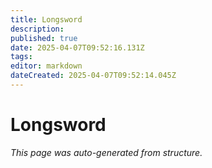 ```yaml
---
title: Longsword
description: 
published: true
date: 2025-04-07T09:52:16.131Z
tags: 
editor: markdown
dateCreated: 2025-04-07T09:52:14.045Z
---
```


# Longsword

*This page was auto-generated from structure.*